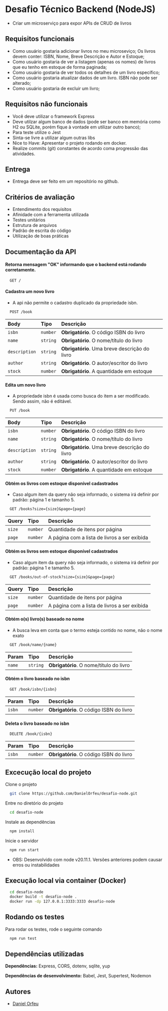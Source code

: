 # Desafio Técnico Backend (NodeJS)

- Criar um microserviço para expor APIs de CRUD de livros

## Requisitos funcionais

- Como usuário gostaria adicionar livros no meu microseviço; Os livros devem conter: ISBN, Nome, Breve Descrição e Autor e Estoque;
- Como usuário gostaria de ver a listagem (apenas os nomes) de livros que eu tenho em estoque de forma paginada;
- Como usuário gostaria de ver todos os detalhes de um livro específico;
- Como usuário gostaria atualizar dados de um livro. ISBN não pode ser alterado;
- Como usuário gostaria de excluir um livro;

## Requisitos não funcionais

- Você deve utilizar o framework Express
- Deve utilzar algum banco de dados (pode ser banco em memória como H2 ou SQLite, porém fique à vontade em utilizar outro banco);
- Para teste utilize o Jest
- Sinta-se livre a utilizar algum outras libs
- Nice to Have: Apresentar o projeto rodando em docker.
- Realize commits (git) constantes de acordo coma progressão das atividades.


## Entrega

- Entrega deve ser feito em um repositório no github.

## Critérios de avaliação

- Entendimento dos requisitos
- Afinidade com a ferramenta utilizada
- Testes unitários
- Estrutura de arquivos
- Padrão de escrita do código
- Utilização de boas práticas
## Documentação da API

#### Retorna mensagem "OK" informando que o backend está  rodando corretamente.

```http
  GET /
```

#### Cadastra um novo livro
- A api não permite o cadastro duplicado da propriedade isbn.
```http
  POST /book
```
| Body   | Tipo       | Descrição                                   |
| :---------- | :--------- | :------------------------------------------ |
| `isbn`      | `number` | **Obrigatório**. O código ISBN do livro|
| `name`      | `string` | **Obrigatório**. O nome/título do livro|
| `description`      | `string` | **Obrigatório**. Uma breve descrição do livro|
| `author`      | `string` | **Obrigatório**. O autor/escritor do livro |
| `stock`      | `number` | **Obrigatório**. A quantidade em estoque |

#### Edita um novo livro

- A propriedade isbn é usada como busca do item a ser modificado. Sendo assim, não é editável.

```http
  PUT /book
```
| Body   | Tipo       | Descrição                                   |
| :---------- | :--------- | :------------------------------------------ |
| `isbn`      | `number` | **Obrigatório**. O código ISBN do livro|
| `name`      | `string` | **Obrigatório**. O nome/título do livro|
| `description`      | `string` | **Obrigatório**. Uma breve descrição do livro|
| `author`      | `string` | **Obrigatório**. O autor/escritor do livro |
| `stock`      | `number` | **Obrigatório**. A quantidade em estoque |

#### Obtém os livros com estoque disponível cadastrados

- Caso algum item da query não seja informado, o sistema irá definir por padrão: página 1 e tamanho 5.
```http
  GET /books?size={size}&page={page}
```
| Query   | Tipo       | Descrição                                   |
| :---------- | :--------- | :------------------------------------------ |
| `size`      | `number` | Quantidade de itens por página|
| `page`      | `number` | A página com a lista de livros a ser exibida|

#### Obtém os livros sem estoque disponível cadastrados

- Caso algum item da query não seja informado, o sistema irá definir por padrão: página 1 e tamanho 5.
```http
  GET /books/out-of-stock?size={size}&page={page}
```
| Query   | Tipo       | Descrição                                   |
| :---------- | :--------- | :------------------------------------------ |
| `size`      | `number` | Quantidade de itens por página|
| `page`      | `number` | A página com a lista de livros a ser exibida|

#### Obtém o(s) livro(s) baseado no nome

- A busca leva em conta que o termo esteja contido no nome, não o nome exato
```http
  GET /book/name/{name}
```
| Param   | Tipo       | Descrição                                   |
| :---------- | :--------- | :------------------------------------------ |
| `name`      | `string` | **Obrigatório**. O nome/título do livro|

#### Obtém o livro baseado no isbn

```http
  GET /book/isbn/{isbn}
```
| Param   | Tipo       | Descrição                                   |
| :---------- | :--------- | :------------------------------------------ |
| `isbn`      | `number` | **Obrigatório**. O código ISBN do livro|


#### Deleta o livro baseado no isbn

```http
  DELETE /book/{isbn}
```
| Param   | Tipo       | Descrição                                   |
| :---------- | :--------- | :------------------------------------------ |
| `isbn`      | `number` | **Obrigatório**. O código ISBN do livro|


## Excecução  local do projeto

Clone o projeto

```bash
  git clone https://github.com/DanielOrfeu/desafio-node.git
```

Entre no diretório do projeto

```bash
  cd desafio-node
```

Instale as dependências

```bash
  npm install
```

Inicie o servidor

```bash
  npm run start
```

- OBS: Desenvolvido com node v20.11.1. Versões anteriores podem causar erros ou instabilidades
## Execução local via container (Docker)

```bash
  cd desafio-node
  docker build -t desafio-node .
  docker run -dp 127.0.0.1:3333:3333 desafio-node
```
    
## Rodando os testes

Para rodar os testes, rode o seguinte comando

```bash
  npm run test
```


## Dependências utilizadas

**Dependências:** Express, CORS, dotenv, sqlite, yup

**Dependências de desenvolvimento:**  Babel, Jest, Supertest, Nodemon


## Autores

- [Daniel Orfeu](https://github.com/DanielOrfeu/)

